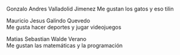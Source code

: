 



Gonzalo Andres Valladolid Jimenez
Me gustan los gatos y eso tilin

Mauricio Jesus Galindo Quevedo  
Me gusta hacer deportes y jugar videojuegos

Matias Sebastian Walde Verano  
Me gustan las matemáticas y la programación

